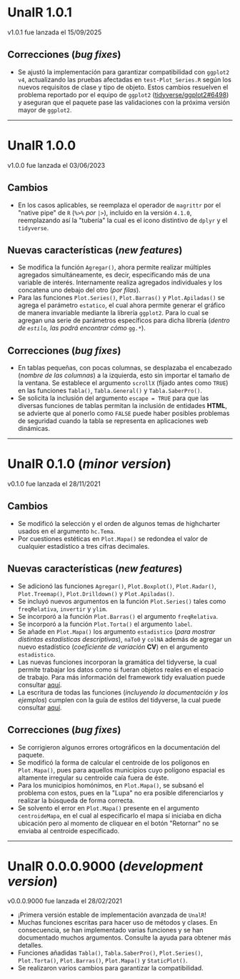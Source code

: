 # UnalR 1.0.1

v1.0.1 fue lanzada el 15/09/2025

## Correcciones (*bug fixes*)
  * Se ajustó la implementación para garantizar compatibilidad con `ggplot2` `v4`, actualizando las pruebas afectadas en `test-Plot_Series.R` según los nuevos requisitos de clase y tipo de objeto. Estos cambios resuelven el problema reportado por el equipo de `ggplot2` ([tidyverse/ggplot2#6498](https://github.com/tidyverse/ggplot2/issues/6498)) y aseguran que el paquete pase las validaciones con la próxima versión mayor de `ggplot2`.

___

# UnalR 1.0.0

v1.0.0 fue lanzada el 03/06/2023

## Cambios
  * En los casos aplicables, se reemplaza el operador de `magrittr` por el "native pipe" de `R` (`%>%` *por* `|>`), incluido en la versión `4.1.0`, reemplazando así la "tubería" la cual es el icono distintivo de `dplyr` y el `tidyverse`.

## Nuevas características (*new features*)
  * Se modifica la función `Agregar()`, ahora permite realizar múltiples agregados simultáneamente, es decir, especificando más de una variable de interés. Internamente realiza agregados individuales y los concatena uno debajo del otro (*por filas*).
  * Para las funciones `Plot.Series()`, `Plot.Barras()` y `Plot.Apiladas()` se agrega el parámetro `estatico`, el cual ahora permite generar el gráfico de manera invariable mediante la librería `ggplot2`. Para lo cual se agregan una serie de parámetros específicos para dicha librería (*dentro de `estilo`, las podrá encontrar cómo* `gg.*`).


## Correcciones (*bug fixes*)
  * En tablas pequeñas, con pocas columnas, se desplazaba el encabezado (*nombre de las columnas*) a la izquierda, esto sin importar el tamaño de la ventana. Se establece el argumento `scrollX` (fijado antes como `TRUE`) en las funciones `Tabla()`, `Tabla.General()` y `Tabla.SaberPro()`.
  * Se solicita la inclusión del argumento `escape = TRUE` para que las diversas funciones de tablas permitan la inclusión de entidades **HTML**, se advierte que al ponerlo como `FALSE` puede haber posibles problemas de seguridad cuando la tabla se representa en aplicaciones web dinámicas.

___

# UnalR 0.1.0 (*minor version*)

v0.1.0 fue lanzada el 28/11/2021

## Cambios
  * Se modificó la selección y el orden de algunos temas de highcharter usados en el argumento `hc.Tema`.
  * Por cuestiones estéticas en `Plot.Mapa()` se redondea el valor de cualquier estadístico a tres cifras decimales.

## Nuevas características (*new features*)
  * Se adicionó las funciones `Agregar()`, `Plot.Boxplot()`, `Plot.Radar()`, `Plot.Treemap()`, `Plot.Drilldown()` y `Plot.Apiladas()`.
  * Se incluyó nuevos argumentos en la función `Plot.Series()` tales como `freqRelativa`, `invertir` y `ylim`.
  * Se incorporó a la función `Plot.Barras()` el argumento `freqRelativa`.
  * Se incorporó a la función `Plot.Torta()` el argumento `label`.
  * Se añade en `Plot.Mapa()` los argumento `estadistico` (*para mostrar distintas estadísticas descriptivas*), `naTo0` y `colNA` además de agregar un nuevo estadístico (*coeficiente de variación* **CV**) en el argumento `estadistico`.
  * Las nuevas funciones incorporan la gramática del tidyverse, la cual permite trabajar los datos como si fueran objetos reales en el espacio de trabajo. Para más información del framework tidy evaluation puede consultar [aquí](https://dplyr.tidyverse.org/articles/programming.html).
  * La escritura de todas las funciones (*incluyendo la documentación y los ejemplos*) cumplen con la guía de estilos del tidyverse, la cual puede consultar [aquí](https://style.tidyverse.org).

## Correcciones (*bug fixes*)
  * Se corrigieron algunos errores ortográficos en la documentación del paquete.
  * Se modificó la forma de calcular el centroide de los polígonos en `Plot.Mapa()`, pues para aquellos municipios cuyo polígono espacial es altamente irregular su centroide caía fuera de éste.
  * Para los municipios homónimos, en `Plot.Mapa()`, se subsanó el problema con estos, pues en la "Lupa" no era posible diferenciarlos y realizar la búsqueda de forma correcta.
  * Se solvento el error en `Plot.Mapa()` presente en el argumento `centroideMapa`, en el cual al especificarlo el mapa sí iniciaba en dicha ubicación pero al momento de cliquear en el botón "Retornar" no se enviaba al centroide especificado.

___

# UnalR 0.0.0.9000 (*development version*)

v0.0.0.9000 fue lanzada el 28/02/2021

  * ¡Primera versión estable de implementación avanzada de `UnalR`!
  * Muchas funciones escritas para hacer uso de métodos y clases. En consecuencia, se han implementado varias funciones y se han documentado muchos argumentos. Consulte la ayuda para obtener más detalles.
  * Funciones añadidas `Tabla()`, `Tabla.SaberPro()`, `Plot.Series()`, `Plot.Torta()`, `Plot.Barras()`, `Plot.Mapa()` y `StaticPlot()`.
  * Se realizaron varios cambios para garantizar la compatibilidad.
